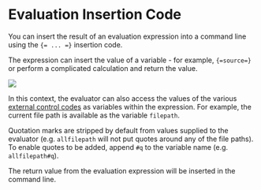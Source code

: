 # Evaluation Insertion Code

You can insert the result of an evaluation expression into a command line using the `{= ... =}` insertion code.

The expression can insert the value of a variable - for example, `{=source=}` or perform a complicated calculation and return the value.

![](page>standard_variables&nodate&nouser&nofooter)

In this context, the evaluator can also access the values of the various [external control codes](/Manual/reference/command_reference/external_control_codes/README.md) as variables within the expression. For example, the current file path is available as the variable `filepath`.

Quotation marks are stripped by default from values supplied to the evaluator (e.g. `allfilepath` will not put quotes around any of the file paths). To enable quotes to be added, append `#q` to the variable name (e.g. `allfilepath#q`).

The return value from the evaluation expression will be inserted in the command line.
